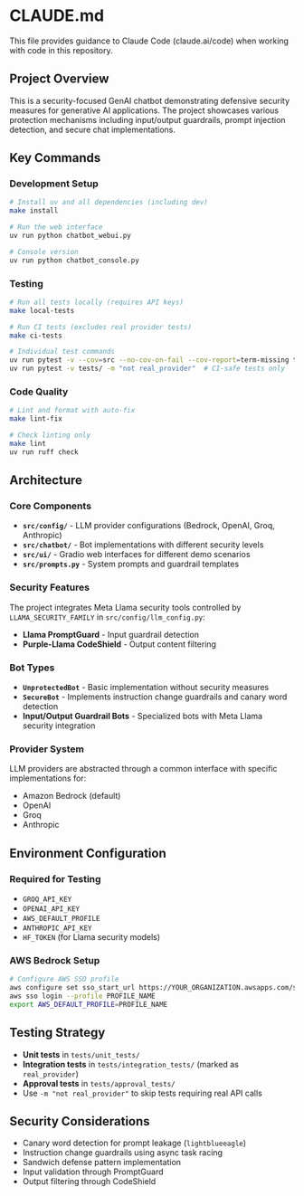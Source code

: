 # CLAUDE.md

This file provides guidance to Claude Code (claude.ai/code) when working with code in this repository.

## Project Overview

This is a security-focused GenAI chatbot demonstrating defensive security measures for generative AI applications. The project showcases various protection mechanisms including input/output guardrails, prompt injection detection, and secure chat implementations.

## Key Commands

### Development Setup
```bash
# Install uv and all dependencies (including dev)
make install

# Run the web interface
uv run python chatbot_webui.py

# Console version
uv run python chatbot_console.py
```

### Testing
```bash
# Run all tests locally (requires API keys)
make local-tests

# Run CI tests (excludes real provider tests)  
make ci-tests

# Individual test commands
uv run pytest -v --cov=src --no-cov-on-fail --cov-report=term-missing tests/
uv run pytest -v tests/ -m "not real_provider"  # CI-safe tests only
```

### Code Quality
```bash
# Lint and format with auto-fix
make lint-fix

# Check linting only
make lint
uv run ruff check
```

## Architecture

### Core Components

- **`src/config/`** - LLM provider configurations (Bedrock, OpenAI, Groq, Anthropic)
- **`src/chatbot/`** - Bot implementations with different security levels
- **`src/ui/`** - Gradio web interfaces for different demo scenarios
- **`src/prompts.py`** - System prompts and guardrail templates

### Security Features

The project integrates Meta Llama security tools controlled by `LLAMA_SECURITY_FAMILY` in `src/config/llm_config.py`:
- **Llama PromptGuard** - Input guardrail detection
- **Purple-Llama CodeShield** - Output content filtering

### Bot Types

- **`UnprotectedBot`** - Basic implementation without security measures
- **`SecureBot`** - Implements instruction change guardrails and canary word detection
- **Input/Output Guardrail Bots** - Specialized bots with Meta Llama security integration

### Provider System

LLM providers are abstracted through a common interface with specific implementations for:
- Amazon Bedrock (default)
- OpenAI
- Groq  
- Anthropic

## Environment Configuration

### Required for Testing
- `GROQ_API_KEY`
- `OPENAI_API_KEY` 
- `AWS_DEFAULT_PROFILE`
- `ANTHROPIC_API_KEY`
- `HF_TOKEN` (for Llama security models)

### AWS Bedrock Setup
```bash
# Configure AWS SSO profile
aws configure set sso_start_url https://YOUR_ORGANIZATION.awsapps.com/start --profile PROFILE_NAME
aws sso login --profile PROFILE_NAME
export AWS_DEFAULT_PROFILE=PROFILE_NAME
```

## Testing Strategy

- **Unit tests** in `tests/unit_tests/`
- **Integration tests** in `tests/integration_tests/` (marked as `real_provider`)  
- **Approval tests** in `tests/approval_tests/`
- Use `-m "not real_provider"` to skip tests requiring real API calls

## Security Considerations

- Canary word detection for prompt leakage (`lightblueeagle`)
- Instruction change guardrails using async task racing
- Sandwich defense pattern implementation
- Input validation through PromptGuard
- Output filtering through CodeShield